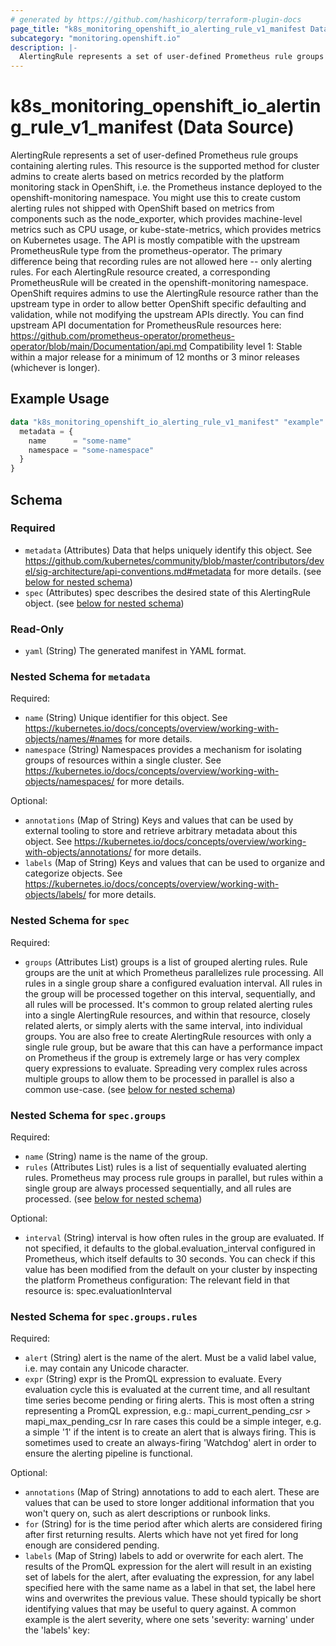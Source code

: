```yaml
---
# generated by https://github.com/hashicorp/terraform-plugin-docs
page_title: "k8s_monitoring_openshift_io_alerting_rule_v1_manifest Data Source - terraform-provider-k8s"
subcategory: "monitoring.openshift.io"
description: |-
  AlertingRule represents a set of user-defined Prometheus rule groups containing alerting rules.  This resource is the supported method for cluster admins to create alerts based on metrics recorded by the platform monitoring stack in OpenShift, i.e. the Prometheus instance deployed to the openshift-monitoring namespace.  You might use this to create custom alerting rules not shipped with OpenShift based on metrics from components such as the node_exporter, which provides machine-level metrics such as CPU usage, or kube-state-metrics, which provides metrics on Kubernetes usage.  The API is mostly compatible with the upstream PrometheusRule type from the prometheus-operator.  The primary difference being that recording rules are not allowed here -- only alerting rules.  For each AlertingRule resource created, a corresponding PrometheusRule will be created in the openshift-monitoring namespace.  OpenShift requires admins to use the AlertingRule resource rather than the upstream type in order to allow better OpenShift specific defaulting and validation, while not modifying the upstream APIs directly.  You can find upstream API documentation for PrometheusRule resources here:    Compatibility level 1: Stable within a major release for a minimum of 12 months or 3 minor releases (whichever is longer).
---
```


# k8s_monitoring_openshift_io_alerting_rule_v1_manifest (Data Source)

AlertingRule represents a set of user-defined Prometheus rule groups containing alerting rules.  This resource is the supported method for cluster admins to create alerts based on metrics recorded by the platform monitoring stack in OpenShift, i.e. the Prometheus instance deployed to the openshift-monitoring namespace.  You might use this to create custom alerting rules not shipped with OpenShift based on metrics from components such as the node_exporter, which provides machine-level metrics such as CPU usage, or kube-state-metrics, which provides metrics on Kubernetes usage.  The API is mostly compatible with the upstream PrometheusRule type from the prometheus-operator.  The primary difference being that recording rules are not allowed here -- only alerting rules.  For each AlertingRule resource created, a corresponding PrometheusRule will be created in the openshift-monitoring namespace.  OpenShift requires admins to use the AlertingRule resource rather than the upstream type in order to allow better OpenShift specific defaulting and validation, while not modifying the upstream APIs directly.  You can find upstream API documentation for PrometheusRule resources here:  https://github.com/prometheus-operator/prometheus-operator/blob/main/Documentation/api.md  Compatibility level 1: Stable within a major release for a minimum of 12 months or 3 minor releases (whichever is longer).

## Example Usage

```terraform
data "k8s_monitoring_openshift_io_alerting_rule_v1_manifest" "example" {
  metadata = {
    name      = "some-name"
    namespace = "some-namespace"
  }
}
```

<!-- schema generated by tfplugindocs -->
## Schema

### Required

- `metadata` (Attributes) Data that helps uniquely identify this object. See https://github.com/kubernetes/community/blob/master/contributors/devel/sig-architecture/api-conventions.md#metadata for more details. (see [below for nested schema](#nestedatt--metadata))
- `spec` (Attributes) spec describes the desired state of this AlertingRule object. (see [below for nested schema](#nestedatt--spec))

### Read-Only

- `yaml` (String) The generated manifest in YAML format.

<a id="nestedatt--metadata"></a>
### Nested Schema for `metadata`

Required:

- `name` (String) Unique identifier for this object. See https://kubernetes.io/docs/concepts/overview/working-with-objects/names/#names for more details.
- `namespace` (String) Namespaces provides a mechanism for isolating groups of resources within a single cluster. See https://kubernetes.io/docs/concepts/overview/working-with-objects/namespaces/ for more details.

Optional:

- `annotations` (Map of String) Keys and values that can be used by external tooling to store and retrieve arbitrary metadata about this object. See https://kubernetes.io/docs/concepts/overview/working-with-objects/annotations/ for more details.
- `labels` (Map of String) Keys and values that can be used to organize and categorize objects. See https://kubernetes.io/docs/concepts/overview/working-with-objects/labels/ for more details.


<a id="nestedatt--spec"></a>
### Nested Schema for `spec`

Required:

- `groups` (Attributes List) groups is a list of grouped alerting rules.  Rule groups are the unit at which Prometheus parallelizes rule processing.  All rules in a single group share a configured evaluation interval.  All rules in the group will be processed together on this interval, sequentially, and all rules will be processed.  It's common to group related alerting rules into a single AlertingRule resources, and within that resource, closely related alerts, or simply alerts with the same interval, into individual groups.  You are also free to create AlertingRule resources with only a single rule group, but be aware that this can have a performance impact on Prometheus if the group is extremely large or has very complex query expressions to evaluate. Spreading very complex rules across multiple groups to allow them to be processed in parallel is also a common use-case. (see [below for nested schema](#nestedatt--spec--groups))

<a id="nestedatt--spec--groups"></a>
### Nested Schema for `spec.groups`

Required:

- `name` (String) name is the name of the group.
- `rules` (Attributes List) rules is a list of sequentially evaluated alerting rules.  Prometheus may process rule groups in parallel, but rules within a single group are always processed sequentially, and all rules are processed. (see [below for nested schema](#nestedatt--spec--groups--rules))

Optional:

- `interval` (String) interval is how often rules in the group are evaluated.  If not specified, it defaults to the global.evaluation_interval configured in Prometheus, which itself defaults to 30 seconds.  You can check if this value has been modified from the default on your cluster by inspecting the platform Prometheus configuration: The relevant field in that resource is: spec.evaluationInterval

<a id="nestedatt--spec--groups--rules"></a>
### Nested Schema for `spec.groups.rules`

Required:

- `alert` (String) alert is the name of the alert. Must be a valid label value, i.e. may contain any Unicode character.
- `expr` (String) expr is the PromQL expression to evaluate. Every evaluation cycle this is evaluated at the current time, and all resultant time series become pending or firing alerts.  This is most often a string representing a PromQL expression, e.g.: mapi_current_pending_csr > mapi_max_pending_csr In rare cases this could be a simple integer, e.g. a simple '1' if the intent is to create an alert that is always firing.  This is sometimes used to create an always-firing 'Watchdog' alert in order to ensure the alerting pipeline is functional.

Optional:

- `annotations` (Map of String) annotations to add to each alert.  These are values that can be used to store longer additional information that you won't query on, such as alert descriptions or runbook links.
- `for` (String) for is the time period after which alerts are considered firing after first returning results.  Alerts which have not yet fired for long enough are considered pending.
- `labels` (Map of String) labels to add or overwrite for each alert.  The results of the PromQL expression for the alert will result in an existing set of labels for the alert, after evaluating the expression, for any label specified here with the same name as a label in that set, the label here wins and overwrites the previous value.  These should typically be short identifying values that may be useful to query against.  A common example is the alert severity, where one sets 'severity: warning' under the 'labels' key:
